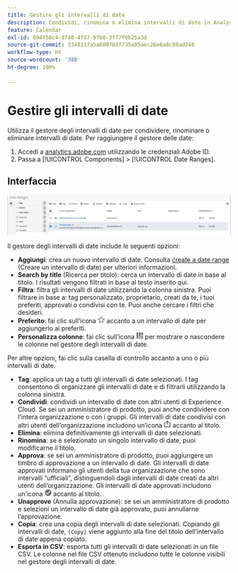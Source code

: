 ```yaml
---
title: Gestire gli intervalli di date
description: Condividi, rinomina o elimina intervalli di date in Analysis Workspace.
feature: Calendar
exl-id: 694758c4-d740-4fd7-9fb0-3ff7f6b25a3d
source-git-commit: 3348117a5a6007017735a95aec26e6a8c88ad248
workflow-type: ht
source-wordcount: '380'
ht-degree: 100%

---
```


# Gestire gli intervalli di date

Utilizza il gestore degli intervalli di date per condividere, rinominare o eliminare intervalli di date. Per raggiungere il gestore delle date:

1. Accedi a [analytics.adobe.com](https://analytics.adobe.com) utilizzando le credenziali Adobe ID.
1. Passa a [!UICONTROL Components] > [!UICONTROL Date Ranges].

## Interfaccia

![Interfaccia utente](../assets/date-range-ui.png)

Il gestore degli intervalli di date include le seguenti opzioni:

* **Aggiungi**: crea un nuovo intervallo di date. Consulta [create a date range](create.md) (Creare un intervallo di date) per ulteriori informazioni.
* **Search by title** (Ricerca per titolo): cerca un intervallo di date in base al titolo. I risultati vengono filtrati in base al testo inserito qui.
* **Filtra**: filtra gli intervalli di date utilizzando la colonna sinistra. Puoi filtrare in base a: tag personalizzato, proprietario, creati da te, i tuoi preferiti, approvati o condivisi con te. Puoi anche cercare i filtri che desideri.
* **Preferito**: fai clic sull’icona ![stella](../assets/star.png) accanto a un intervallo di date per aggiungerlo ai preferiti.
* **Personalizza colonne**: fai clic sull’icona ![colonne](../assets/columns.png) per mostrare o nascondere le colonne nel gestore degli intervalli di date.

Per altre opzioni, fai clic sulla casella di controllo accanto a uno o più intervalli di date.

* **Tag**: applica un tag a tutti gli intervalli di date selezionati. I tag consentono di organizzare gli intervalli di date e di filtrarli utilizzando la colonna sinistra.
* **Condividi**: condividi un intervallo di date con altri utenti di Experience Cloud. Se sei un amministratore di prodotto, puoi anche condividere con l’intera organizzazione o con i gruppi. Gli intervalli di date condivisi con altri utenti dell’organizzazione includono un’icona ![condiviso](../assets/shared.png) accanto al titolo.
* **Elimina**: elimina definitivamente gli intervalli di date selezionati.
* **Rinomina**: se è selezionato un singolo intervallo di date, puoi modificarne il titolo.
* **Approva**: se sei un amministratore di prodotto, puoi aggiungere un timbro di approvazione a un intervallo di date. Gli intervalli di date approvati informano gli utenti della tua organizzazione che sono intervalli “ufficiali”, distinguendoli dagli intervalli di date creati da altri utenti dell’organizzazione. Gli intervalli di date approvati includono un’icona ![approvato](../assets/approved.png) accanto al titolo.
* **Unapprove** (Annulla approvazione): se sei un amministratore di prodotto e selezioni un intervallo di date già approvato, puoi annullarne l’approvazione.
* **Copia**: crea una copia degli intervalli di date selezionati. Copiando gli intervalli di date, `(Copy)` viene aggiunto alla fine del titolo dell’intervallo di date appena copiato.
* **Esporta in CSV**: esporta tutti gli intervalli di date selezionati in un file CSV. Le colonne nel file CSV ottenuto includono tutte le colonne visibili nel gestore degli intervalli di date.
